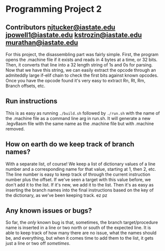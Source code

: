 # Programming Project 2
## Contributors njtucker@iastate.edu jpowell1@iastate.edu kstrozin@iastate.edu murathan@iastate.edu
For this project, the disassembling part was fairly simple. First, the program opens the .machine file if it exists and reads in 4 bytes at a time, or 32 bits. Then, it converts that line into a 32 length string of 1s and 0s for parsing. Now that we have this string, we can easily extract the opcode through an admiteddly large if-elif chain to check the first bits against known opcodes. Once you have the opcode found it's very easy to extract Rn, Rt, Rm, Branch offsets, etc.

## Run instructions
This is as easy as running `./build.sh` followed by `./run.sh` with the name of the .machine file as a command line arg in run.sh. It will generate a new .legv8asm file with the same name as the .machine file but with .machine removed.

## How on earth do we keep track of branch names?
With a separate list, of course! We keep a list of dictionary values of a line number and a corresponding name for that value, starting at 1, then 2, etc. The line number is easy to keep track of through the current instruction number plus the offset. If we've seen a target with this value before, we don't add it to the list. If it's new, we add it to the list. Then it's as easy as inserting the branch names into the final instructions based on the key of the dictionary, as we've been keeping track. ez pz

## Any known issues or bugs?
So far, the *only* known bug is that, sometimes, the branch target/procedure name is inserted in a line or two north or south of the expected line. It is able to keep track of how many there are no issue, what the names should be, and everything, but when it comes time to add them to the list, it gets just a line or two off *sometimes*. 

